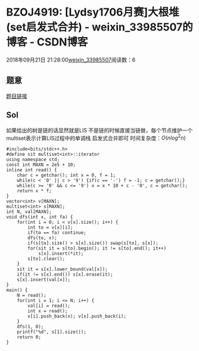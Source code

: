 # BZOJ4919: [Lydsy1706月赛]大根堆(set启发式合并) - weixin_33985507的博客 - CSDN博客
2018年09月21日 21:28:00[weixin_33985507](https://me.csdn.net/weixin_33985507)阅读数：6
## 题意
[题目链接](https://www.lydsy.com/JudgeOnline/problem.php?id=4919)
## Sol
如果给出的树是链的话显然就是LIS
不是链的时候直接当链做，每个节点维护一个multiset表示计算LIS过程中的单调栈
启发式合并即可
时间复杂度：$O(nlog^2n)$
```
#include<bits/stdc++.h>
#define sit multiset<int>::iterator 
using namespace std;
const int MAXN = 2e5 + 10;
inline int read() {
    char c = getchar(); int x = 0, f = 1;
    while(c < '0' || c > '9') {if(c == '-') f = -1; c = getchar();}
    while(c >= '0' && c <= '9') x = x * 10 + c - '0', c = getchar();
    return x * f;
}
vector<int> v[MAXN];
multiset<int> s[MAXN];
int N, val[MAXN];
void dfs(int x, int fa) {
    for(int i = 0; i < v[x].size(); i++) {
        int to = v[x][i];
        if(to == fa) continue;
        dfs(to, x);
        if(s[to].size() > s[x].size()) swap(s[to], s[x]);
        for(sit it = s[to].begin(); it != s[to].end(); it++)
            s[x].insert(*it);
        s[to].clear();
    }
    sit it = s[x].lower_bound(val[x]);
    if(it != s[x].end()) s[x].erase(it);
    s[x].insert(val[x]);
}
main() {
    N = read();
    for(int i = 1; i <= N; i++) {
        val[i] = read();
        int x = read();
        v[i].push_back(x); v[x].push_back(i);
    }
    dfs(1, 0);
    printf("%d", s[1].size());
    return 0;
}
```
